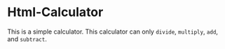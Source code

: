 # Html-Calculator

This is a simple calculator. This calculator can only ``divide``, ``multiply``, ``add``, and ``subtract``. 

